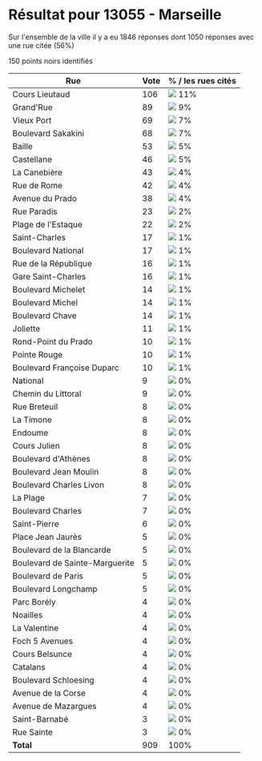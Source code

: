 # Résultat pour 13055 - Marseille

Sur l'ensemble de la ville il y a eu 1846 réponses dont 1050 réponses avec une rue citée (56%)

150 points noirs identifiés

| Rue | Vote | % / les rues cités|
|-----|------|-------------------|
| Cours Lieutaud | 106 | <img src="../../img/bar_11.gif" />&nbsp;11%|
| Grand'Rue | 89 | <img src="../../img/bar_9.gif" />&nbsp;9%|
| Vieux Port | 69 | <img src="../../img/bar_7.gif" />&nbsp;7%|
| Boulevard Sakakini | 68 | <img src="../../img/bar_7.gif" />&nbsp;7%|
| Baille | 53 | <img src="../../img/bar_5.gif" />&nbsp;5%|
| Castellane | 46 | <img src="../../img/bar_5.gif" />&nbsp;5%|
| La Canebière | 43 | <img src="../../img/bar_4.gif" />&nbsp;4%|
| Rue de Rome | 42 | <img src="../../img/bar_4.gif" />&nbsp;4%|
| Avenue du Prado | 38 | <img src="../../img/bar_4.gif" />&nbsp;4%|
| Rue Paradis | 23 | <img src="../../img/bar_2.gif" />&nbsp;2%|
| Plage de l'Estaque | 22 | <img src="../../img/bar_2.gif" />&nbsp;2%|
| Saint-Charles | 17 | <img src="../../img/bar_1.gif" />&nbsp;1%|
| Boulevard National | 17 | <img src="../../img/bar_1.gif" />&nbsp;1%|
| Rue de la République | 16 | <img src="../../img/bar_1.gif" />&nbsp;1%|
| Gare Saint-Charles | 16 | <img src="../../img/bar_1.gif" />&nbsp;1%|
| Boulevard Michelet | 14 | <img src="../../img/bar_1.gif" />&nbsp;1%|
| Boulevard Michel | 14 | <img src="../../img/bar_1.gif" />&nbsp;1%|
| Boulevard Chave | 14 | <img src="../../img/bar_1.gif" />&nbsp;1%|
| Joliette | 11 | <img src="../../img/bar_1.gif" />&nbsp;1%|
| Rond-Point du Prado | 10 | <img src="../../img/bar_1.gif" />&nbsp;1%|
| Pointe Rouge | 10 | <img src="../../img/bar_1.gif" />&nbsp;1%|
| Boulevard Françoise Duparc | 10 | <img src="../../img/bar_1.gif" />&nbsp;1%|
| National | 9 | <img src="../../img/bar_0.gif" />&nbsp;0%|
| Chemin du Littoral | 9 | <img src="../../img/bar_0.gif" />&nbsp;0%|
| Rue Breteuil | 8 | <img src="../../img/bar_0.gif" />&nbsp;0%|
| La Timone | 8 | <img src="../../img/bar_0.gif" />&nbsp;0%|
| Endoume | 8 | <img src="../../img/bar_0.gif" />&nbsp;0%|
| Cours Julien | 8 | <img src="../../img/bar_0.gif" />&nbsp;0%|
| Boulevard d'Athènes | 8 | <img src="../../img/bar_0.gif" />&nbsp;0%|
| Boulevard Jean Moulin | 8 | <img src="../../img/bar_0.gif" />&nbsp;0%|
| Boulevard Charles Livon | 8 | <img src="../../img/bar_0.gif" />&nbsp;0%|
| La Plage | 7 | <img src="../../img/bar_0.gif" />&nbsp;0%|
| Boulevard Charles | 7 | <img src="../../img/bar_0.gif" />&nbsp;0%|
| Saint-Pierre | 6 | <img src="../../img/bar_0.gif" />&nbsp;0%|
| Place Jean Jaurès | 5 | <img src="../../img/bar_0.gif" />&nbsp;0%|
| Boulevard de la Blancarde | 5 | <img src="../../img/bar_0.gif" />&nbsp;0%|
| Boulevard de Sainte-Marguerite | 5 | <img src="../../img/bar_0.gif" />&nbsp;0%|
| Boulevard de Paris | 5 | <img src="../../img/bar_0.gif" />&nbsp;0%|
| Boulevard Longchamp | 5 | <img src="../../img/bar_0.gif" />&nbsp;0%|
| Parc Borély | 4 | <img src="../../img/bar_0.gif" />&nbsp;0%|
| Noailles | 4 | <img src="../../img/bar_0.gif" />&nbsp;0%|
| La Valentine | 4 | <img src="../../img/bar_0.gif" />&nbsp;0%|
| Foch 5 Avenues | 4 | <img src="../../img/bar_0.gif" />&nbsp;0%|
| Cours Belsunce | 4 | <img src="../../img/bar_0.gif" />&nbsp;0%|
| Catalans | 4 | <img src="../../img/bar_0.gif" />&nbsp;0%|
| Boulevard Schloesing | 4 | <img src="../../img/bar_0.gif" />&nbsp;0%|
| Avenue de la Corse | 4 | <img src="../../img/bar_0.gif" />&nbsp;0%|
| Avenue de Mazargues | 4 | <img src="../../img/bar_0.gif" />&nbsp;0%|
| Saint-Barnabé | 3 | <img src="../../img/bar_0.gif" />&nbsp;0%|
| Rue Sainte | 3 | <img src="../../img/bar_0.gif" />&nbsp;0%|
| **Total** | 909 | 100%|
